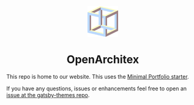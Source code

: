 <p align="center">
  <a href="https://www.openarchitex.dev">
    <img alt="OpenArchitex" src="https://raw.githubusercontent.com/OpenArchitex/gatsby-themes/master/examples/minimal-portfolio/src/images/favicon.png?token=AC64D7JLZIJ5G7APLEOKWJ27BDS4S" width="80" />
  </a>
</p>
<h1 align="center">
  OpenArchitex
</h1>

This repo is home to our website. This uses the [Minimal Portfolio starter](https://github.com/OpenArchitex/gatsby-starter-minimal-portfolio).

If you have any questions, issues or enhancements feel free to open an 
[issue at the gatsby-themes repo](https://github.com/SudharakaP/openarchitex.dev/issues).